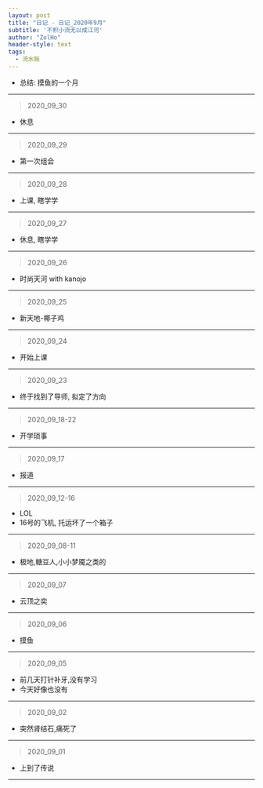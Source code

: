 ```yaml
---
layout: post
title: "日记 - 日记_2020年9月"
subtitle: '不积小流无以成江河'
author: "ZolHo"
header-style: text
tags:
  - 流水账
---
```


- 总结: 摸鱼的一个月

---

> 2020_09_30

- 休息

---

> 2020_09_29

- 第一次组会

---

> 2020_09_28

- 上课, 瞎学学

---

> 2020_09_27

- 休息, 瞎学学

---

> 2020_09_26

- 时尚天河 with kanojo

---

> 2020_09_25

- 新天地-椰子鸡

---

> 2020_09_24

- 开始上课

---

> 2020_09_23

- 终于找到了导师, 拟定了方向

---

> 2020_09_18-22

- 开学琐事

---

> 2020_09_17

- 报道

---

> 2020_09_12-16

- LOL
- 16号的飞机, 托运坏了一个箱子

---

> 2020_09_08-11

- 极地,糖豆人,小小梦魇之类的

---

> 2020_09_07

- 云顶之奕

---

> 2020_09_06

- 摸鱼

---

> 2020_09_05

- 前几天打针补牙,没有学习
- 今天好像也没有

---

> 2020_09_02

- 突然肾结石,痛死了

---

> 2020_09_01

- 上到了传说

---
